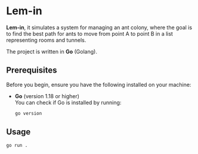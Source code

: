 # Lem-in

**Lem-in**, it simulates a system for managing an ant colony, where the goal is to find the best path for ants to move from point A to point B in a list representing rooms and tunnels.

The project is written in **Go** (Golang).

## Prerequisites

Before you begin, ensure you have the following installed on your machine:

- **Go** (version 1.18 or higher)  
  You can check if Go is installed by running:
  ```bash
  go version

## Usage

```
go run .
